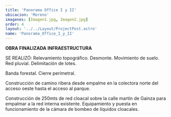 ```yaml
---
title: 'Panorama Office I y II'
ubicacion: 'Moreno'
imagenes: [Imagen1.jpg, Imagen2.jpg]
order: 4
layout: '../../Layout/ProjectPost.astro'
name: 'Panorama_Office_I_y_II'
---
```


**OBRA FINALIZADA**
**INFRAESTRUCTURA**

SE REALIZÓ:
Relevamiento topográfico.
Desmonte.
Movimiento de suelo.
Red pluvial.
Delimitación de lotes.

Banda forestal.
Cierre perimetral.

Construcción de camino ribera desde empalme en la colectora norte del acceso oeste hasta el acceso al parque.

Construcción de 250mts de red cloacal sobre la calle martín de Gainza para empalmar a la red interna existente.
Equipamiento y puesta en funcionamiento de la cámara de bombeo de líquidos cloacales.

